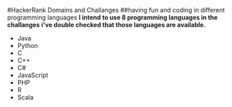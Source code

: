 #HackerRank Domains and Challanges
##having fun and coding in different programming languages
**I intend to use 8 programming languages in the challanges**
**i've double checked that those languages are available.**
- Java
- Python
- C
- C++
- C#
- JavaScript
- PHP
- R
- Scala
